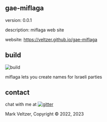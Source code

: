 ## gae-miflaga

version: 0.0.1

description: miflaga web site

website: https://veltzer.github.io/gae-miflaga

## build

![build](https://github.com/veltzer/gae-miflaga/workflows/build/badge.svg)

miflaga lets you create names for Israeli parties

## contact

chat with me at [![gitter](https://badges.gitter.im/Join%20Chat.svg)](https://gitter.im/veltzer/mark.veltzer)

Mark Veltzer, Copyright © 2022, 2023
